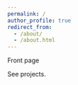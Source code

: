 ```yaml
---
permalink: /
author_profile: true
redirect_from: 
  - /about/
  - /about.html
---
```


Front page

See projects.